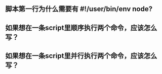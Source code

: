 ## 脚本第一行为什么需要有 #!/user/bin/env node?

## 如果想在一条script里顺序执行两个命令，应该怎么写？

## 如果想在一条script里并行执行两个命令，应该怎么写？